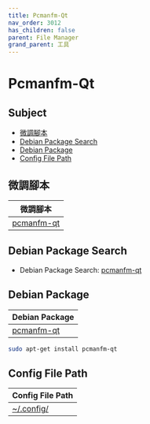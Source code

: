 ```yaml
---
title: Pcmanfm-Qt
nav_order: 3012
has_children: false
parent: File Manager
grand_parent: 工具
---
```



# Pcmanfm-Qt


## Subject

* [微調腳本](#微調腳本)
* [Debian Package Search](#debian-package-search)
* [Debian Package](#debian-package)
* [Config File Path](#config-file-path)


## 微調腳本

| 微調腳本 |
| --- |
| [pcmanfm-qt](https://github.com/samwhelp/debian-adjustment/tree/main/prototype/tool/pcmanfm-qt) |


## Debian Package Search

* Debian Package Search: [pcmanfm-qt](https://packages.debian.org/search?searchon=names&keywords=pcmanfm-qt)


## Debian Package

| Debian Package |
| --- |
| [pcmanfm-qt](https://packages.debian.org/stable/pcmanfm-qt) |

``` sh
sudo apt-get install pcmanfm-qt
```


## Config File Path

| Config File Path |
| --- |
| [~/.config/](https://github.com/samwhelp/debian-adjustment/blob/main/prototype/tool/pcmanfm-qt/asset/overlay/etc/skel/.config/) |
